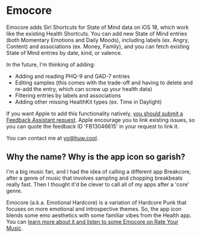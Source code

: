 # Emocore
Emocore adds Siri Shortcuts for State of Mind data on iOS 18, which work like the existing Health Shortcuts. You can add new State of Mind entries (both Momentary Emotions and Daily Moods), including labels (ex. Angry, Content) and associations (ex. Money, Family), and you can fetch existing State of Mind entries by date, kind, or valence.

In the future, I'm thinking of adding:
- Adding and reading PHQ-9 and GAD-7 entries
- Editing samples (this comes with the trade-off and having to delete and re-add the entry, which can screw up your health data)
- Filtering entries by labels and associations
- Adding other missing HealthKit types (ex. Time in Daylight)

If you want Apple to add this functionality natively, [you should submit a Feedback Assistant request](https://feedbackassistant.apple.com/). Apple encourage you to link existing issues, so you can quote the feedback ID 'FB13046615' in your request to link it.

You can contact me at [yo@huw.cool](mailto:yo@huw.cool).

## Why the name? Why is the app icon so garish?
I'm a big music fan, and I had the idea of calling a different app Breakcore, after a genre of music that involves sampling and chopping breakbeats really fast. Then I thought it'd be clever to call all of my apps after a 'core' genre.

Emocore (a.k.a. Emotional Hardcore) is a variation of Hardcore Punk that focuses on more emotional and introspective themes. So, the app icon blends some emo aesthetics with some familiar vibes from the Health app. You can [learn more about it and listen to some Emocore on Rate Your Music](https://rateyourmusic.com/genre/emocore/).
